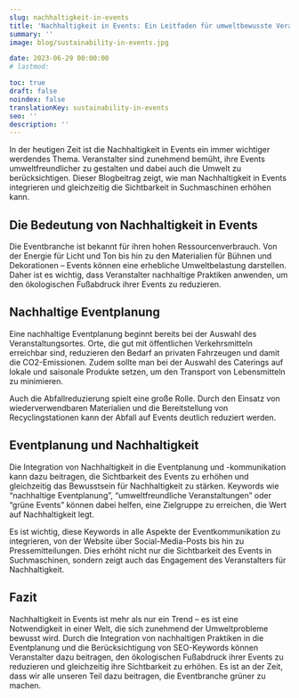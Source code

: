 ```yaml
---
slug: nachhaltigkeit-in-events
title: 'Nachhaltigkeit in Events: Ein Leitfaden für umweltbewusste Veranstaltungsplanung'
summary: ''
image: blog/sustainability-in-events.jpg

date: 2023-06-29 00:00:00
# lastmod: 

toc: true
draft: false
noindex: false
translationKey: sustainability-in-events
seo: ''
description: ''
---
```

In der heutigen Zeit ist die Nachhaltigkeit in Events ein immer wichtiger werdendes Thema. Veranstalter sind zunehmend bemüht, ihre Events umweltfreundlicher zu gestalten und dabei auch die Umwelt zu berücksichtigen. Dieser Blogbeitrag zeigt, wie man Nachhaltigkeit in Events integrieren und gleichzeitig die Sichtbarkeit in Suchmaschinen erhöhen kann.

## Die Bedeutung von Nachhaltigkeit in Events

Die Eventbranche ist bekannt für ihren hohen Ressourcenverbrauch. Von der Energie für Licht und Ton bis hin zu den Materialien für Bühnen und Dekorationen – Events können eine erhebliche Umweltbelastung darstellen. Daher ist es wichtig, dass Veranstalter nachhaltige Praktiken anwenden, um den ökologischen Fußabdruck ihrer Events zu reduzieren.

## Nachhaltige Eventplanung

Eine nachhaltige Eventplanung beginnt bereits bei der Auswahl des Veranstaltungsortes. Orte, die gut mit öffentlichen Verkehrsmitteln erreichbar sind, reduzieren den Bedarf an privaten Fahrzeugen und damit die CO2-Emissionen. Zudem sollte man bei der Auswahl des Caterings auf lokale und saisonale Produkte setzen, um den Transport von Lebensmitteln zu minimieren.

Auch die Abfallreduzierung spielt eine große Rolle. Durch den Einsatz von wiederverwendbaren Materialien und die Bereitstellung von Recyclingstationen kann der Abfall auf Events deutlich reduziert werden.

## Eventplanung und Nachhaltigkeit

Die Integration von Nachhaltigkeit in die Eventplanung und -kommunikation kann dazu beitragen, die Sichtbarkeit des Events zu erhöhen und gleichzeitig das Bewusstsein für Nachhaltigkeit zu stärken. Keywords wie “nachhaltige Eventplanung”, “umweltfreundliche Veranstaltungen” oder “grüne Events” können dabei helfen, eine Zielgruppe zu erreichen, die Wert auf Nachhaltigkeit legt.

Es ist wichtig, diese Keywords in alle Aspekte der Eventkommunikation zu integrieren, von der Website über Social-Media-Posts bis hin zu Pressemitteilungen. Dies erhöht nicht nur die Sichtbarkeit des Events in Suchmaschinen, sondern zeigt auch das Engagement des Veranstalters für Nachhaltigkeit.

## Fazit

Nachhaltigkeit in Events ist mehr als nur ein Trend – es ist eine Notwendigkeit in einer Welt, die sich zunehmend der Umweltprobleme bewusst wird. Durch die Integration von nachhaltigen Praktiken in die Eventplanung und die Berücksichtigung von SEO-Keywords können Veranstalter dazu beitragen, den ökologischen Fußabdruck ihrer Events zu reduzieren und gleichzeitig ihre Sichtbarkeit zu erhöhen. Es ist an der Zeit, dass wir alle unseren Teil dazu beitragen, die Eventbranche grüner zu machen.